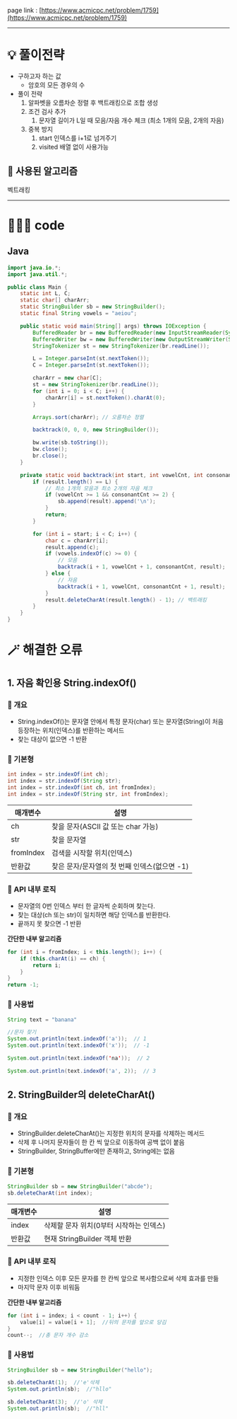 page link : [https://www.acmicpc.net/problem/1759](https://www.acmicpc.net/problem/1759)

---

# 💡 풀이전략
- 구하고자 하는 값
    - 암호의 모든 경우의 수
- 풀이 전략
    1. 알파벳을 오름차순 정렬 후 백트래킹으로 조합 생성
    2. 조건 검사 추가
        1. 문자열 길이가 L일 때 모음/자음 개수 체크 (최소 1개의 모음, 2개의 자음)
    3. 중복 방지
        1. start 인덱스를 i+1로 넘겨주기
        2. visited 배열 없이 사용가능

## 🎨 사용된 알고리즘
벡트래킹

---

# 🧑🏻‍💻 code

## Java

```java
import java.io.*;
import java.util.*;

public class Main {
    static int L, C;
    static char[] charArr;
    static StringBuilder sb = new StringBuilder();
    static final String vowels = "aeiou";

    public static void main(String[] args) throws IOException {
        BufferedReader br = new BufferedReader(new InputStreamReader(System.in));
        BufferedWriter bw = new BufferedWriter(new OutputStreamWriter(System.out));
        StringTokenizer st = new StringTokenizer(br.readLine());

        L = Integer.parseInt(st.nextToken());
        C = Integer.parseInt(st.nextToken());

        charArr = new char[C];
        st = new StringTokenizer(br.readLine());
        for (int i = 0; i < C; i++) {
            charArr[i] = st.nextToken().charAt(0);
        }

        Arrays.sort(charArr); // 오름차순 정렬

        backtrack(0, 0, 0, new StringBuilder());

        bw.write(sb.toString());
        bw.close();
        br.close();
    }

    private static void backtrack(int start, int vowelCnt, int consonantCnt, StringBuilder result) {
        if (result.length() == L) {
            // 최소 1개의 모음과 최소 2개의 자음 체크
            if (vowelCnt >= 1 && consonantCnt >= 2) {
                sb.append(result).append('\n');
            }
            return;
        }

        for (int i = start; i < C; i++) {
            char c = charArr[i];
            result.append(c);
            if (vowels.indexOf(c) >= 0) {
                // 모음
                backtrack(i + 1, vowelCnt + 1, consonantCnt, result);
            } else {
                // 자음
                backtrack(i + 1, vowelCnt, consonantCnt + 1, result);
            }
            result.deleteCharAt(result.length() - 1); // 백트래킹
        }
    }
}
```

# 🪄 해결한 오류

## 1. 자음 확인용 String.indexOf()

### 📌 개요

- String.indexOf()는 문자열 안에서 특정 문자(char) 또는 문자열(String)이 처음 등장하는 위치(인덱스)를 반환하는 메서드
- 찾는 대상이 없으면 -1 반환

### 📌 기본형

```java
int index = str.indexOf(int ch);
int index = str.indexOf(String str);
int index = str.indexOf(int ch, int fromIndex);
int index = str.indexOf(String str, int fromIndex);
```

| 매개변수 | 설명 |
| --- | --- |
| ch | 찾을 문자(ASCII 값 또는 char 가능) |
| str | 찾을 문자열 |
| fromIndex | 검색을 시작할 위치(인덱스) |
| 반환값 | 찾은 문자/문자열의 첫 번째 인덱스(없으면 -1) |

### 📌 API 내부 로직

- 문자열의 0번 인덱스 부터 한 글자씩 순회하며 찾는다.
- 찾는 대상(ch 또는 str)이 일치하면 해당 인덱스를 반환한다.
- 끝까지 못 찾으면 -1 반환

**간단한 내부 알고리즘**

```java
for (int i = fromIndex; i < this.length(); i++) {
    if (this.charAt(i) == ch) {
        return i;
    }   
}
return -1;
```

### 📌 사용법

```java
String text = "banana"

//문자 찾기
System.out.println(text.indexOf('a'));  // 1
System.out.println(text.indexOf('x'));  // -1

System.out.println(text.indexOf('na'));  // 2

System.out.println(text.indexOf('a', 2));  // 3
```

## 2. StringBuilder의 deleteCharAt()

### 📌 개요

- StringBuilder.deleteCharAt()는 지정한 위치의 문자를 삭제하는 메서드
- 삭제 후 나머지 문자들이 한 칸 씩 앞으로 이동하여 공백 없이 붙음
- StringBuilder, StringBuffer에만 존재하고, String에는 없음

### 📌 기본형

```java
StringBuilder sb = new StringBuilder("abcde");
sb.deleteCharAt(int index);
```

| 매개변수 | 설명 |
| --- | --- |
| index | 삭제할 문자 위치(0부터 시작하는 인덱스) |
| 반환값 | 현재 StringBuilder 객체 반환 |

### 📌 API 내부 로직

- 지정한 인덱스 이후 모든 문자를 한 칸씩 앞으로 복사함으로써 삭제 효과를 만듦
- 마지막 문자 이후 비워둠

**간단한 내부 알고리즘**

```java
for (int i = index; i < count - 1; i++) {
    value[i] = value[i + 1];  //뒤의 문자를 앞으로 당김
}
count--;  //총 문자 개수 감소
```

### 📌 사용법

```java
StringBuilder sb = new StringBuilder("hello");

sb.deleteCharAt(1);  //'e'삭제
System.out.println(sb);  //"hllo"

sb.deleteCharAt(3);  //'o' 삭제
System.out.println(sb);  //"hll"
```
